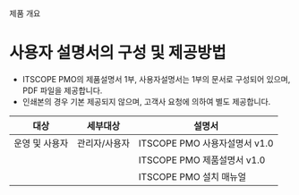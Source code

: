 <!--breadcrumb:제품 개요--><span class="md-breadcrumb">제품 개요</span>
# 사용자 설명서의 구성 및 제공방법

- ITSCOPE PMO의 제품설명서 1부, 사용자설명서는 1부의 문서로 구성되어 있으며, PDF 파일을 제공합니다.
- 인쇄본의 경우 기본 제공되지 않으며, 고객사 요청에 의하여 별도 제공합니다.



| 대상 | 세부대상 | 설명서 |
|------|----------|---------|
| 운영 및 사용자 | 관리자/사용자 | ITSCOPE PMO 사용자설명서 v1.0 |
| | | ITSCOPE PMO 제품설명서 v1.0 |
| | | ITSCOPE PMO 설치 매뉴얼 |

